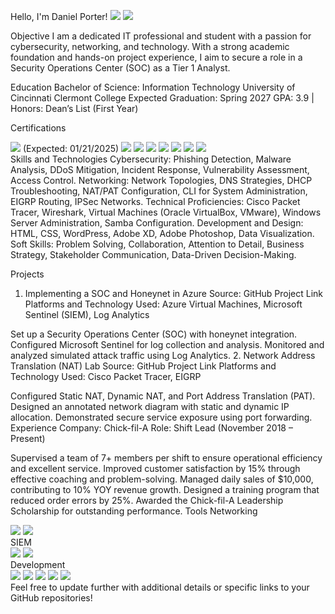 Hello, I'm Daniel Porter!
<a href="https://www.linkedin.com/in/daniel-porter1/"><img src="https://img.shields.io/badge/LinkedIn-0077B5?&style=for-the-badge&logo=linkedin&logoColor=white" /></a> <a href="https://github.com/daniel-porter"><img src="https://img.shields.io/badge/GitHub-181717?style=for-the-badge&logo=github&logoColor=white" /></a>

Objective
I am a dedicated IT professional and student with a passion for cybersecurity, networking, and technology. With a strong academic foundation and hands-on project experience, I aim to secure a role in a Security Operations Center (SOC) as a Tier 1 Analyst.

Education
Bachelor of Science: Information Technology
University of Cincinnati Clermont College
Expected Graduation: Spring 2027
GPA: 3.9 | Honors: Dean’s List (First Year)

Certifications
<div> <img src="https://img.shields.io/badge/-CompTIA_Security%2B-FF0000?&style=for-the-badge&logo=CompTIA&logoColor=white" /> (Expected: 01/21/2025) <img src="https://img.shields.io/badge/-Google_Cybersecurity_Certification-4285F4?&style=for-the-badge&logo=Google&logoColor=white" /> <img src="https://img.shields.io/badge/-FEMA_NIMS_ICS--100-004B87?&style=for-the-badge" /> <img src="https://img.shields.io/badge/-Qualys_Vulnerability_Management-FFD700?&style=for-the-badge&logoColor=white" /> <img src="https://img.shields.io/badge/-First_Aid_%26_CPR-25D366?&style=for-the-badge&logoColor=white" /> <img src="https://img.shields.io/badge/-AMCA_PT_Certification-FFC107?&style=for-the-badge" /> <img src="https://img.shields.io/badge/-OSHA_10--Hour_Healthcare-FF5733?&style=for-the-badge" /> <img src="https://img.shields.io/badge/-American_Council_on_Exercise_PT-4CAF50?&style=for-the-badge" /> </div>
Skills and Technologies
Cybersecurity: Phishing Detection, Malware Analysis, DDoS Mitigation, Incident Response, Vulnerability Assessment, Access Control.
Networking: Network Topologies, DNS Strategies, DHCP Troubleshooting, NAT/PAT Configuration, CLI for System Administration, EIGRP Routing, IPSec Networks.
Technical Proficiencies: Cisco Packet Tracer, Wireshark, Virtual Machines (Oracle VirtualBox, VMware), Windows Server Administration, Samba Configuration.
Development and Design: HTML, CSS, WordPress, Adobe XD, Adobe Photoshop, Data Visualization.
Soft Skills: Problem Solving, Collaboration, Attention to Detail, Business Strategy, Stakeholder Communication, Data-Driven Decision-Making.

Projects
1. Implementing a SOC and Honeynet in Azure
Source: GitHub Project Link
Platforms and Technology Used: Azure Virtual Machines, Microsoft Sentinel (SIEM), Log Analytics

Set up a Security Operations Center (SOC) with honeynet integration.
Configured Microsoft Sentinel for log collection and analysis.
Monitored and analyzed simulated attack traffic using Log Analytics.
2. Network Address Translation (NAT) Lab
Source: GitHub Project Link
Platforms and Technology Used: Cisco Packet Tracer, EIGRP

Configured Static NAT, Dynamic NAT, and Port Address Translation (PAT).
Designed an annotated network diagram with static and dynamic IP allocation.
Demonstrated secure service exposure using port forwarding.
Experience
Company: Chick-fil-A
Role: Shift Lead (November 2018 – Present)

Supervised a team of 7+ members per shift to ensure operational efficiency and excellent service.
Improved customer satisfaction by 15% through effective coaching and problem-solving.
Managed daily sales of $10,000, contributing to 10% YOY revenue growth.
Designed a training program that reduced order errors by 25%.
Awarded the Chick-fil-A Leadership Scholarship for outstanding performance.
Tools
Networking
<div> <img src="https://img.shields.io/badge/-Wireshark-1679A7?&style=for-the-badge&logo=Wireshark&logoColor=white" /> <img src="https://img.shields.io/badge/-Cisco_Packet_Tracer-FF6F00?&style=for-the-badge&logo=Cisco&logoColor=white" /> </div>
SIEM
<div> <img src="https://img.shields.io/badge/-Microsoft_Sentinel-0078D4?&style=for-the-badge&logo=Microsoft&logoColor=white" /> <img src="https://img.shields.io/badge/-Splunk-000000?&style=for-the-badge&logo=Splunk&logoColor=white" /> </div>
Development
<div> <img src="https://img.shields.io/badge/-HTML-E34F26?&style=for-the-badge&logo=HTML5&logoColor=white" /> <img src="https://img.shields.io/badge/-CSS-1572B6?&style=for-the-badge&logo=CSS3&logoColor=white" /> <img src="https://img.shields.io/badge/-WordPress-21759B?&style=for-the-badge&logo=WordPress&logoColor=white" /> <img src="https://img.shields.io/badge/-Adobe_XD-FF61F6?&style=for-the-badge&logo=Adobe-XD&logoColor=white" /> <img src="https://img.shields.io/badge/-Adobe_Photoshop-31A8FF?&style=for-the-badge&logo=Adobe-Photoshop&logoColor=white" /> </div>
Feel free to update further with additional details or specific links to your GitHub repositories!
